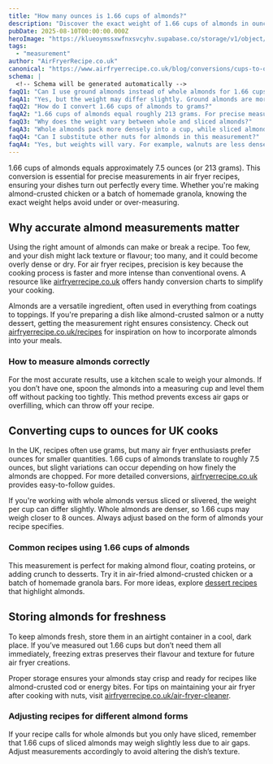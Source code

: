 ```yaml
---
title: "How many ounces is 1.66 cups of almonds?"
description: "Discover the exact weight of 1.66 cups of almonds in ounces for perfect air fryer recipes. Get accurate conversions and cooking tips here."
pubDate: 2025-08-10T00:00:00.000Z
heroImage: "https://klueoymssxwfnxsvcyhv.supabase.co/storage/v1/object/public/Shmucket/how-many-ounces-is-1-66-cups-of-almonds.webp"
tags:
  - "measurement"
author: "AirFryerRecipe.co.uk"
canonical: "https://www.airfryerrecipe.co.uk/blog/conversions/cups-to-ounces/how-many-ounces-is-1-66-cups-of-almonds"
schema: |
  <!-- Schema will be generated automatically -->
faqQ1: "Can I use ground almonds instead of whole almonds for 1.66 cups?"
faqA1: "Yes, but the weight may differ slightly. Ground almonds are more compact, so 1.66 cups could weigh closer to 8 ounces. Always check your recipe for the preferred form of almonds to ensure accuracy."
faqQ2: "How do I convert 1.66 cups of almonds to grams?"
faqA2: "1.66 cups of almonds equal roughly 213 grams. For precise measurements, use a kitchen scale, especially when baking or coating proteins in your air fryer."
faqQ3: "Why does the weight vary between whole and sliced almonds?"
faqA3: "Whole almonds pack more densely into a cup, while sliced almonds have air gaps, making them lighter. Always measure by weight for consistency in air fryer recipes."
faqQ4: "Can I substitute other nuts for almonds in this measurement?"
faqA4: "Yes, but weights will vary. For example, walnuts are less dense, so 1.66 cups may weigh less. Adjust quantities based on the nut type and your recipe’s requirements."
---
```

<p>1.66 cups of almonds equals approximately 7.5 ounces (or 213 grams). This conversion is essential for precise measurements in air fryer recipes, ensuring your dishes turn out perfectly every time. Whether you're making almond-crusted chicken or a batch of homemade granola, knowing the exact weight helps avoid under or over-measuring.</p>

<h2>Why accurate almond measurements matter</h2>  
<p>Using the right amount of almonds can make or break a recipe. Too few, and your dish might lack texture or flavour; too many, and it could become overly dense or dry. For air fryer recipes, precision is key because the cooking process is faster and more intense than conventional ovens. A resource like <a href=https://www.airfryerrecipe.co.uk/air-fryer-conversion-chart>airfryerrecipe.co.uk</a> offers handy conversion charts to simplify your cooking.</p>  

<p>Almonds are a versatile ingredient, often used in everything from coatings to toppings. If you're preparing a dish like almond-crusted salmon or a nutty dessert, getting the measurement right ensures consistency. Check out <a href=https://www.airfryerrecipe.co.uk/recipes>airfryerrecipe.co.uk/recipes</a> for inspiration on how to incorporate almonds into your meals.</p>  

<h3>How to measure almonds correctly</h3>  
<p>For the most accurate results, use a kitchen scale to weigh your almonds. If you don’t have one, spoon the almonds into a measuring cup and level them off without packing too tightly. This method prevents excess air gaps or overfilling, which can throw off your recipe.</p>  

<h2>Converting cups to ounces for UK cooks</h2>  
<p>In the UK, recipes often use grams, but many air fryer enthusiasts prefer ounces for smaller quantities. 1.66 cups of almonds translate to roughly 7.5 ounces, but slight variations can occur depending on how finely the almonds are chopped. For more detailed conversions, <a href=https://www.airfryerrecipe.co.uk>airfryerrecipe.co.uk</a> provides easy-to-follow guides.</p>  

<p>If you're working with whole almonds versus sliced or slivered, the weight per cup can differ slightly. Whole almonds are denser, so 1.66 cups may weigh closer to 8 ounces. Always adjust based on the form of almonds your recipe specifies.</p>  

<h3>Common recipes using 1.66 cups of almonds</h3>  
<p>This measurement is perfect for making almond flour, coating proteins, or adding crunch to desserts. Try it in air-fried almond-crusted chicken or a batch of homemade granola bars. For more ideas, explore <a href=https://www.airfryerrecipe.co.uk/recipe-category/dessert>dessert recipes</a> that highlight almonds.</p>  

<h2>Storing almonds for freshness</h2>  
<p>To keep almonds fresh, store them in an airtight container in a cool, dark place. If you’ve measured out 1.66 cups but don’t need them all immediately, freezing extras preserves their flavour and texture for future air fryer creations.</p>  

<p>Proper storage ensures your almonds stay crisp and ready for recipes like almond-crusted cod or energy bites. For tips on maintaining your air fryer after cooking with nuts, visit <a href=https://www.airfryerrecipe.co.uk/air-fryer-cleaner>airfryerrecipe.co.uk/air-fryer-cleaner</a>.</p>  

<h3>Adjusting recipes for different almond forms</h3>  
<p>If your recipe calls for whole almonds but you only have sliced, remember that 1.66 cups of sliced almonds may weigh slightly less due to air gaps. Adjust measurements accordingly to avoid altering the dish’s texture.</p>
